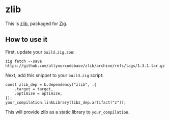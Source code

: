 # zlib

This is [zlib](https://www.zlib.net/),
packaged for [Zig](https://ziglang.org/).

## How to use it

First, update your `build.zig.zon`:

```
zig fetch --save https://github.com/allyourcodebase/zlib/archive/refs/tags/1.3.1.tar.gz
```

Next, add this snippet to your `build.zig` script:

```zig
const zlib_dep = b.dependency("zlib", .{
    .target = target,
    .optimize = optimize,
});
your_compilation.linkLibrary(libz_dep.artifact("z"));
```

This will provide zlib as a static library to `your_compilation`.
